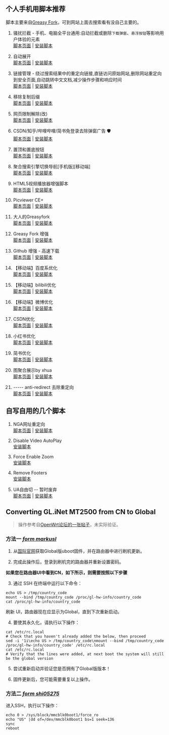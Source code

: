 
  ## 个人手机用脚本推荐
  脚本主要来自[Greasy Fork](https://greasyfork.org/)，可到网站上面去搜索看有没自己主要的。
  
  1. 骚扰拦截 - 手机、电脑全平台通用:自动拦截或删除`下载弹窗`、`悬浮按钮`等影响用户体验的元素
  <br>[脚本页面](https://greasyfork.org/scripts/440871) | [安装脚本](https://greasyfork.org/scripts/440871/code/script.user.js)

  2. 自动展开
  <br>[脚本页面](https://greasyfork.org/scripts/438656) | [安装脚本](https://greasyfork.org/scripts/438656/code/script.user.js)

  3. 链接管理 - 绕过搜索结果中的重定向链接,直链访问原始网站,删除网站重定向到安全页面,自动跳转中文文档,减少操作步骤和响应时间
  <br>[脚本页面](https://greasyfork.org/scripts/443670) | [安装脚本](https://greasyfork.org/scripts/443670/code/script.user.js)
  
  4. 移除复制后缀
  <br>[脚本页面](https://greasyfork.org/scripts/472307) | [安装脚本](https://greasyfork.org/scripts/472307/code/script.user.js)

  5. 网页限制解除(改)
  <br>[脚本页面](https://greasyfork.org/scripts/28497) | [安装脚本](https://greasyfork.org/scripts/28497/code/script.user.js)

  6. CSDN/知乎/哔哩哔哩/简书免登录去除弹窗广告 🛡
  <br>[脚本页面](https://greasyfork.org/scripts/428960) | [安装脚本](https://greasyfork.org/scripts/428960/code/script.user.js)

  7. 置顶和置底按钮
  <br>[脚本页面](https://greasyfork.org/scripts/500255) | [安装脚本](https://greasyfork.org/scripts/500255/code/anti-redirect.user.js)
  
  8. 聚合搜索引擎切换导航[手机版][移动端]
  <br>[脚本页面](https://greasyfork.org/scripts/462130) | [安装脚本](https://greasyfork.org/scripts/462130/code/script.user.js)
  
  9. HTML5视频播放器增强脚本
  <br>[脚本页面](https://greasyfork.org/scripts/381682) | [安装脚本](https://greasyfork.org/scripts/381682/code/script.user.js)
  
  10. Picviewer CE+
  <br>[脚本页面](https://greasyfork.org/scripts/24204) | [安装脚本](https://greasyfork.org/scripts/24204/code/script.user.js)
  
  11. 大人的Greasyfork
  <br>[脚本页面](https://greasyfork.org/scripts/23840) | [安装脚本](https://greasyfork.org/scripts/23840/code/script.user.js)
  
  12. Greasy Fork 增强
  <br>[脚本页面](https://greasyfork.org/scripts/467078) | [安装脚本](https://greasyfork.org/scripts/467078/code/script.user.js)
  
  13. Github 增强 - 高速下载
  <br>[脚本页面](https://greasyfork.org/scripts/412245) | [安装脚本](https://greasyfork.org/scripts/412245/code/script.user.js)
  
  14. 【移动端】百度系优化
  <br>[脚本页面](https://greasyfork.org/scripts/418349) | [安装脚本](https://greasyfork.org/scripts/418349/code/script.user.js)
  
  15. 【移动端】bilibili优化
  <br>[脚本页面](https://greasyfork.org/scripts/494644) | [安装脚本](https://greasyfork.org/scripts/494644/code/script.user.js)
  
  16. 【移动端】微博优化
  <br>[脚本页面](https://greasyfork.org/scripts/480094) | [安装脚本](https://greasyfork.org/scripts/480094/code/script.user.js)
  
  17. CSDN优化
  <br>[脚本页面](https://greasyfork.org/scripts/406136) | [安装脚本](https://greasyfork.org/scripts/406136/code/script.user.js)
  
  18. 小红书优化
  <br>[脚本页面](https://greasyfork.org/scripts/483960) | [安装脚本](https://greasyfork.org/scripts/483960/code/script.user.js)
  
  19. 简书优化
  <br>[脚本页面](https://greasyfork.org/scripts/485483) | [安装脚本](https://greasyfork.org/scripts/485483/code/script.user.js)
  
  20. 图聚合展示by xhua
  <br>[脚本页面](https://greasyfork.org/scripts/442098) | [安装脚本](https://greasyfork.org/scripts/442098/code/script.user.js)

  21. --*-*-- anti-redirect 去除重定向
  <br>[脚本页面](https://greasyfork.org/scripts/11915) | [安装脚本](https://greasyfork.org/scripts/11915/code/anti-redirect.user.js)

  ## 自写自用的几个脚本
  
  1. NGA网址重定向
  <br>[脚本页面](https://greasyfork.org/scripts/22508) | [安装脚本](https://greasyfork.org/scripts/22508/code/script.user.js)

  2. Disable Video AutoPlay
  <br>[安装脚本](https://mt25cyb.github.io/JavaScript/Disable%20Video%20AutoPlay.user.js)
  
  3. Force Enable Zoom
  <br>[安装脚本](https://mt25cyb.github.io/JavaScript/Force%20Enable%20Zoom.user.js)

  4. Remove Footers
  <br>[安装脚本](https://mt25cyb.github.io/JavaScript/Remove%20Footers.user.js)

  5. UA自由切 -- 暂时废弃
  <br>[脚本页面](https://greasyfork.org/scripts/490764) | [安装脚本](https://greasyfork.org/scripts/490764/code/script.user.js)


  ## Converting GL.iNet MT2500 from CN to Global
  
  > 操作参考自[OpenWrt论坛的一张帖子](https://forum.openwrt.org/t/converting-gl-inet-mt3000-beryl-ax-from-cn-to-global/165159)，未实际验证。
  
  ### 方法一    *[form markusl](https://forum.openwrt.org/t/converting-gl-inet-mt3000-beryl-ax-from-cn-to-global/165159/4)*
  
  1. 从[国际官网](https://dl.gl-inet.com/?model=mt2500)获取Global版uboot固件，并在路由器中进行刷机更新。
  
  2. 完成此操作后，登录到刷机完的路由器并重新设置密码。
  
  **如果您在路由器UI中看到CN，如下所示，则需要按照以下步骤**
  
  3. 通过 SSH 在终端中运行以下命令：
  
  ```shell
  echo US > /tmp/country_code
  mount --bind /tmp/country_code /proc/gl-hw-info/country_code
  cat /proc/gl-hw-info/country_code
  ```
  
  刷新 UI，路由器现在应显示为Global，直到下次重新启动。
  
  4. 要使其永久化，请执行以下操作：
  
  ```shell
  cat /etc/rc.local
  # Check that you haven't already added the below, then proceed
  sed -i '1i\echo US > /tmp/country_code\nmount --bind /tmp/country_code /proc/gl-hw-info/country_code' /etc/rc.local
  cat /etc/rc.local
  # Verify that the lines were added, at next boot the system will still be the global version
  ```
  
  5. 尝试重新启动并验证您是否拥有了Global版版本！
  
  6. 固件更新后，您可能需要重复以上操作。
  
  ### 方法二    *[form shi05275](https://forum.openwrt.org/t/converting-gl-inet-mt3000-beryl-ax-from-cn-to-global/165159/7)*
  
  进入SSH，执行以下操作：
  
  ```shell
  echo 0 > /sys/block/mmcblk0boot1/force_ro
  echo "US" |dd of=/dev/mmcblk0boot1 bs=1 seek=136
  sync
  reboot
  ```


